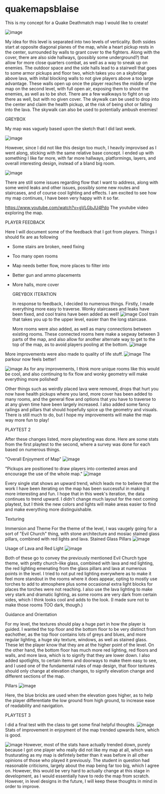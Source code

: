 # quakemapsblaise

This is my concept for a Quake Deathmatch map I would like to create!

![image](https://github.com/blaisecar/quakemapsblaise/assets/153130544/73d86313-2ad5-4b9a-9186-a7475b226699)

My idea for this level is separated into two levels of verticality. Both ssides start at opposite diagonal planes of the map, while a heart pickup rests in the center,
surrounded by walls to grant cover to the fighters. Along with the cover, there are also side hallways, (possibly some underground?) that allow for more close quarters combat, as well as a way to sneak up on enemies. The outdoor space and the side halls lead to a stairwell that goes to some armor pickups and floor two, which takes you on a skybridge above lava, with inital blocking walls to not give players above a too large advantage. These walls open up once the player reaches the middle of the map on the second level, with full open air, exposing them to shoot the enemies, as well as to be shot. There are a few walkways to fight on up there as well, but with no given cover.
The skywalk can be used to drop into the center and claim the health pickup, at the risk of being shot or falling into the lava. The skywalk can also be used to potentially ambush enemies!


GREYBOX 


My map was vaguely based upon the sketch that I did last week.

![image](https://github.com/blaisecar/quakemapsblaise/assets/153130544/73d86313-2ad5-4b9a-9186-a7475b226699)

However, since I did not like this design too much, I heavily improvised as I went along, sticking with the same relative base concept.
I ended up with something I like far more, with far more hallways, platformings, layers, and overall interesting design, instead of a bland
big room.


![image](https://github.com/blaisecar/quakemapsblaise/assets/153130544/ef209bc8-fb1c-4e5a-8e84-3ee23f47296a)

There are still some issues regarding flow that I want to address, along with some weird leaks and other issues, possibly some new routes and staircases,
and of course cool lighting and effects. I am excited to see how my map continues, I have been very happy with it so far.

https://www.youtube.com/watch?v=gVLGbJU4Pdo 
The youtube video exploring the map.

PLAYER FEEDBACK

Here I will document some of the feedback that I got from players. 
Things I should fix are as following
- Some stairs are broken, need fixing
- Too many open rooms
- Map needs better flow, more places to filter into
- Better gun and ammo placements
- More halls, more cover

  GREYBOX ITERATION

  In response to feedback, I decided to numerous things. Firstly, I made everything more easy to traverse. Wonky staircases and leaks have been fixed, and cool trains have been added as well!
  ![image](https://github.com/blaisecar/quakemapsblaise/assets/153130544/07ef068b-f1aa-4e27-bae0-f0696439b4ce)
  Cool train that takes you up to the upper level, easier than the long staircase.

  More rooms were also added, as well as many connections between existing rooms. These connected rooms here make a segway between 3 parts of the map, and also allow for another alternate way to get to the
  top of the map, as to avoid players pooling at the bottom.
  ![image](https://github.com/blaisecar/quakemapsblaise/assets/153130544/735edd5a-0869-4d54-9064-bb80193743d1)

More improvements were also made to quality of life stuff. 
![image](https://github.com/blaisecar/quakemapsblaise/assets/153130544/2c827480-edaf-406b-a1b4-d1401afb2aae)
The parkour now feels better!

![image](https://github.com/blaisecar/quakemapsblaise/assets/153130544/90f7055a-7957-4ddc-ac8a-56efa3f18b9a)
As for any improvements, I think more unique rooms like this would be cool, and also continuing to fix flow and wonky geometry will make everything more polished!

Other things such as weirdly placed lava were removed, drops that hurt you now have health pickups where you land, more cover has been added to many rooms, and the general flow and options that you have to traverse to at any given time have been largely increased. I also added some fancy railings and pillars that should hopefully spice up the geometry and visuals.
There is still much to do, but I hope my improvements will make the map way more fun to play!

PLAYTEST 2

After these changes listed, more playtesting was done. 
Here are some stats from the first playtest to the second, where a survey was done for each based on numerous things.

"Overall Enjoyment of Map"
![image](https://github.com/blaisecar/quakemapsblaise/assets/153130544/aecb127b-84c8-4bb2-9017-039501607e17)

"Pickups are positioned to draw players into contested areas and encourage the use of the whole map."
![image](https://github.com/blaisecar/quakemapsblaise/assets/153130544/24a686d6-4653-42f5-8c68-f23843af6dbd)

Every single stat shows an upward trend, which leads me to believe that the work I have been iterating on the map has been successful in making it more interesting and fun. I hope that in this week's iteration, the data continues to trend upward. I didn't change much layout for the next coming playtest, but I think the new colors and lights will make areas easier to find and make everything more distinguishable.

Texturing

Immersion and Theme
For the theme of the level, I was vaugely going for a sort of "Evil Church" thing, with stone architecture and mosiac stained glass pillars, combined with red lights and lava.
Stained Glass Pillars
![image](https://github.com/blaisecar/quakemapsblaise/assets/153130544/fecf629e-ad21-4f8d-b0c2-7f773dbc9acf)

Usage of Lava and Red Light
![image](https://github.com/blaisecar/quakemapsblaise/assets/153130544/1308be27-911a-44c5-b7c4-ade9955475ac)

Both of these go to convey the previously mentioned Evil Church type theme, with pretty church-like glass, combined with lava and red lighting, the red lighting emenating from the glass pillars and lava at numerous points in the level. I tried to not put red lighting everywhere as to make it feel more standout in the rooms where it does appear, opting to mostly use torches to add to atmosphere plus some occasional extra light blocks for places the torches were not reaching. I also use the lava lighting to make very stark and dramatic lighting, as some rooms are very dark from certain sides, which I think looks cool and adds to the look. (I made sure not to make those rooms TOO dark, though.)

Guidance and Orientation

For my level, the textures should play a huge part in how the player is guided. I wanted the top floor and the bottom floor to be very distinct from eachother, as the top floor contains lots of greys and blues, and more regular lighting, a huge sky texture, windows, as well as stained glass. These let the player know that they are at the higher point of the level. On the other hand, the bottom floor has much more red lighting, red floors and walls, and more lava, which is to signify that they are lower down. I also added spotlights, to certain items and doorways to make them easy to see, and I used one of the fundamental rules of map design, that floor textures should only change at elevation changes, to signify elevation change and different sections of the map. 

Pillars
![image](https://github.com/blaisecar/quakemapsblaise/assets/153130544/1a8d6e2c-190e-45f0-943b-219ebfa07e77)

Here, the blue bricks are used when the elevation goes higher, as to help the player differentiate the low ground from high ground, to increase ease of readability and navigation.

PLAYTEST 3

I did a final test with the class to get some final helpful thoughts.
![image](https://github.com/blaisecar/quakemapsblaise/assets/153130544/23937b0c-69a7-442f-9a4f-112f8cf64706)
Stats of improvement in enjoyment of the map trended upwards here, which is good. 

![image](https://github.com/blaisecar/quakemapsblaise/assets/153130544/60110798-85a2-47d1-934e-9ba485377f03)
However, most of the stats have actually trended down, purely because I got one player who really did not like my map at all, which was frusturating as my map is defintely better than it was before in all other opinions of those who played it previously.
The student in question had reasonable criticisms, largely about the map being far too big, which I agree on. However, this would be very hard to actually change at this stage in development, as I would essentially have to redo the map from scratch. However, in level designs in the future, I will keep these thoughts in mind in order to improve. 




